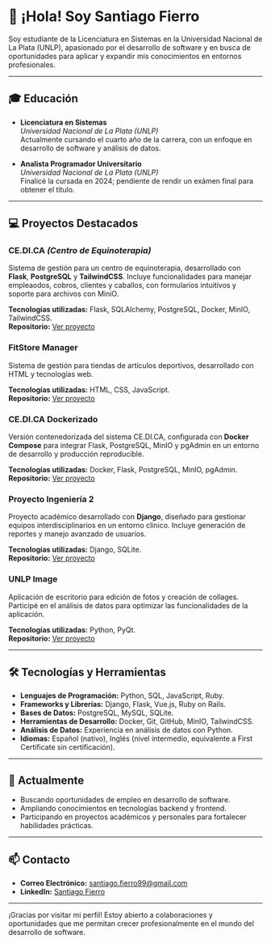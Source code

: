 # 👋 ¡Hola! Soy Santiago Fierro

Soy estudiante de la Licenciatura en Sistemas en la Universidad Nacional de La Plata (UNLP), apasionado por el desarrollo de software y en busca de oportunidades para aplicar y expandir mis conocimientos en entornos profesionales.

---

## 🎓 Educación

- **Licenciatura en Sistemas**  
  *Universidad Nacional de La Plata (UNLP)*  
  Actualmente cursando el cuarto año de la carrera, con un enfoque en desarrollo de software y análisis de datos.

- **Analista Programador Universitario**  
  *Universidad Nacional de La Plata (UNLP)*  
  Finalicé la cursada en 2024; pendiente de rendir un exámen final para obtener el título.

---

## 💻 Proyectos Destacados

### **CE.DI.CA** *(Centro de Equinoterapia)*
Sistema de gestión para un centro de equinoterapia, desarrollado con **Flask**, **PostgreSQL** y **TailwindCSS**. Incluye funcionalidades para manejar empleaodos, cobros, clientes y caballos, con formularios intuitivos y soporte para archivos con MiniO.  

**Tecnologías utilizadas:** Flask, SQLAlchemy, PostgreSQL, Docker, MinIO, TailwindCSS.  
**Repositorio:** [Ver proyecto](https://github.com/santiFie/cedica)

### **FitStore Manager**
Sistema de gestión para tiendas de artículos deportivos, desarrollado con HTML y tecnologías web.  

**Tecnologías utilizadas:** HTML, CSS, JavaScript.  
**Repositorio:** [Ver proyecto](https://github.com/santiFie/fitstore-manager)

### **CE.DI.CA Dockerizado**
Versión contenedorizada del sistema CE.DI.CA, configurada con **Docker Compose** para integrar Flask, PostgreSQL, MinIO y pgAdmin en un entorno de desarrollo y producción reproducible.  

**Tecnologías utilizadas:** Docker, Flask, PostgreSQL, MinIO, pgAdmin.  
**Repositorio:** [Ver proyecto]((https://github.com/santiFie/cedica-private-docker))

### **Proyecto Ingeniería 2**
Proyecto académico desarrollado con **Django**, diseñado para gestionar equipos interdisciplinarios en un entorno clínico. Incluye generación de reportes y manejo avanzado de usuarios.  

**Tecnologías utilizadas:** Django, SQLite.  
**Repositorio:** [Ver proyecto](https://github.com/santiFie/proyecto-ingenieria2)

### **UNLP Image**
Aplicación de escritorio para edición de fotos y creación de collages. Participé en el análisis de datos para optimizar las funcionalidades de la aplicación.  

**Tecnologías utilizadas:** Python, PyQt.  
**Repositorio:** [Ver proyecto](https://github.com/santiFie/unlp-image)

---

## 🛠️ Tecnologías y Herramientas

- **Lenguajes de Programación:** Python, SQL, JavaScript, Ruby.  
- **Frameworks y Librerías:** Django, Flask, Vue.js, Ruby on Rails.  
- **Bases de Datos:** PostgreSQL, MySQL, SQLite.  
- **Herramientas de Desarrollo:** Docker, Git, GitHub, MinIO, TailwindCSS.  
- **Análisis de Datos:** Experiencia en análisis de datos con Python.  
- **Idiomas:** Español (nativo), Inglés (nivel intermedio, equivalente a First Certificate sin certificación).

---

## 🌱 Actualmente

- Buscando oportunidades de empleo en desarrollo de software.  
- Ampliando conocimientos en tecnologías backend y frontend.  
- Participando en proyectos académicos y personales para fortalecer habilidades prácticas.

---

## 📫 Contacto

- **Correo Electrónico:** santiago.fierro99@gmail.com  
- **LinkedIn:** [Santiago Fierro](https://www.linkedin.com/in/santiago-fierro-b486732a9/)  

---

¡Gracias por visitar mi perfil! Estoy abierto a colaboraciones y oportunidades que me permitan crecer profesionalmente en el mundo del desarrollo de software.

